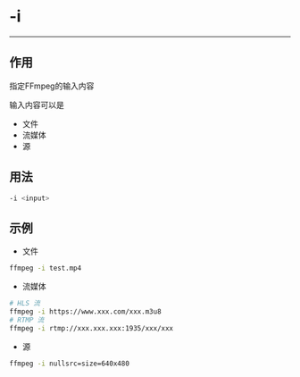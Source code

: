 # -i

---

## 作用

指定FFmpeg的输入内容

输入内容可以是
- 文件
- 流媒体
- 源

## 用法

```bash
-i <input>
```

## 示例

- 文件

```bash
ffmpeg -i test.mp4
```

- 流媒体

```bash
# HLS 流
ffmpeg -i https://www.xxx.com/xxx.m3u8
# RTMP 流
ffmpeg -i rtmp://xxx.xxx.xxx:1935/xxx/xxx
```

- 源

```bash
ffmpeg -i nullsrc=size=640x480
```
